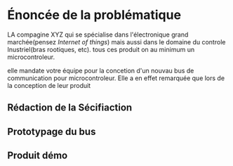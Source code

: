 # Énoncée de la problématique

LA compagine XYZ qui se spécialise dans l'électronique grand marchée(pensez _Internet of things_) mais aussi dans le domaine du controle Inustriel(bras rootiques, etc). tous ces produit on au minimum un microcontroleur. 

elle mandate votre équipe pour la concetion d'un nouvau bus de communication pour microcontroleur. Elle a en effet remarquée que lors de la conception de leur produit 

## Rédaction de la Sécifiaction




## Prototypage du bus 

## Produit démo

